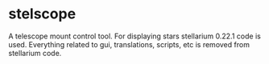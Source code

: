 # stelscope
A telescope mount control tool. For displaying stars stellarium 0.22.1 code is used. Everything related to gui, translations, scripts, etc is removed from stellarium code. 
